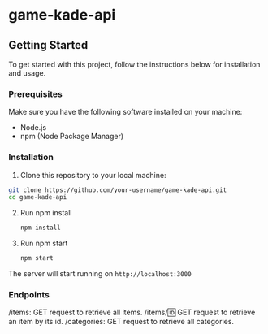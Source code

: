 # game-kade-api

## Getting Started

To get started with this project, follow the instructions below for installation and usage.

### Prerequisites

Make sure you have the following software installed on your machine:

- Node.js
- npm (Node Package Manager)

### Installation

1. Clone this repository to your local machine:

```bash
git clone https://github.com/your-username/game-kade-api.git
cd game-kade-api
```

2. Run npm install

   ```bash
   npm install
   ```

3. Run npm start

   ```bash
   npm start
   ```

The server will start running on `http://localhost:3000`

### Endpoints

/items: GET request to retrieve all items.
/items/:id: GET request to retrieve an item by its id.
/categories: GET request to retrieve all categories.

```

```

